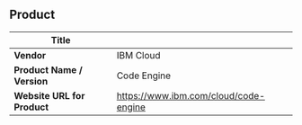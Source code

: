 ## Product 

| **Title** | |
| ------------------ | -------------------------------------------- |
| **Vendor** | IBM Cloud |
| **Product Name / Version** | Code Engine |
| **Website URL for Product** | https://www.ibm.com/cloud/code-engine |
